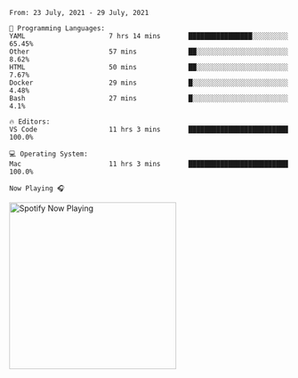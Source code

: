 <!--START_SECTION:waka-->
```text
From: 23 July, 2021 - 29 July, 2021

💬 Programming Languages: 
YAML                     7 hrs 14 mins       ████████████████░░░░░░░░░   65.45% 
Other                    57 mins             ██░░░░░░░░░░░░░░░░░░░░░░░   8.62% 
HTML                     50 mins             ██░░░░░░░░░░░░░░░░░░░░░░░   7.67% 
Docker                   29 mins             █░░░░░░░░░░░░░░░░░░░░░░░░   4.48% 
Bash                     27 mins             █░░░░░░░░░░░░░░░░░░░░░░░░   4.1%

🔥 Editors: 
VS Code                  11 hrs 3 mins       █████████████████████████   100.0%

💻 Operating System: 
Mac                      11 hrs 3 mins       █████████████████████████   100.0%

```


<!--END_SECTION:waka-->

`Now Playing 🎧`

[<img src="https://spotify-now-playing-cyan-seven.vercel.app/api/spotify-playing" alt="Spotify Now Playing" width="300" />](https://open.spotify.com/user/gregnrobinson-ca)



